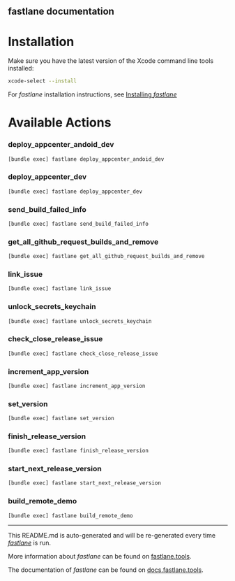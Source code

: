 fastlane documentation
----

# Installation

Make sure you have the latest version of the Xcode command line tools installed:

```sh
xcode-select --install
```

For _fastlane_ installation instructions, see [Installing _fastlane_](https://docs.fastlane.tools/#installing-fastlane)

# Available Actions

### deploy_appcenter_andoid_dev

```sh
[bundle exec] fastlane deploy_appcenter_andoid_dev
```



### deploy_appcenter_dev

```sh
[bundle exec] fastlane deploy_appcenter_dev
```



### send_build_failed_info

```sh
[bundle exec] fastlane send_build_failed_info
```



### get_all_github_request_builds_and_remove

```sh
[bundle exec] fastlane get_all_github_request_builds_and_remove
```



### link_issue

```sh
[bundle exec] fastlane link_issue
```



### unlock_secrets_keychain

```sh
[bundle exec] fastlane unlock_secrets_keychain
```



### check_close_release_issue

```sh
[bundle exec] fastlane check_close_release_issue
```



### increment_app_version

```sh
[bundle exec] fastlane increment_app_version
```



### set_version

```sh
[bundle exec] fastlane set_version
```



### finish_release_version

```sh
[bundle exec] fastlane finish_release_version
```



### start_next_release_version

```sh
[bundle exec] fastlane start_next_release_version
```



### build_remote_demo

```sh
[bundle exec] fastlane build_remote_demo
```



----

This README.md is auto-generated and will be re-generated every time [_fastlane_](https://fastlane.tools) is run.

More information about _fastlane_ can be found on [fastlane.tools](https://fastlane.tools).

The documentation of _fastlane_ can be found on [docs.fastlane.tools](https://docs.fastlane.tools).

